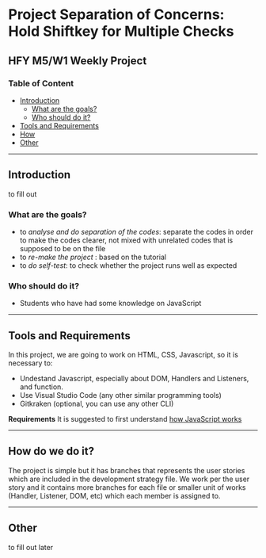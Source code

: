 # Project Separation of Concerns: Hold Shiftkey for Multiple Checks
## HFY M5/W1 Weekly Project

### Table of Content
* [Introduction](#introduction)
  * [What are the goals?](#what-are-the-goals?)
  * [Who should do it?](#who-should-do-it?)
* [Tools and Requirements](#tools-and-requirements)
* [How](#how)
* [Other](#other)

---

## Introduction
to fill out
  
 

### What are the goals?
* to _analyse and do separation of the codes_: separate the codes in order to make the codes clearer, not mixed with unrelated codes that is supposed to be on the file
* to _re-make the project_ : based on the tutorial
* to _do self-test_: to check whether the project runs well as expected 

### Who should do it?
* Students who have had some knowledge on JavaScript

---

## Tools and Requirements
In this project, we are going to work on HTML, CSS, Javascript, so it is necessary to:
* Undestand Javascript, especially about DOM, Handlers and Listeners, and function. 
* Use Visual Studio Code (any other similar programming tools)
* Gitkraken (optional, you can use any other CLI)

**Requirements** It is suggested to first understand [how JavaScript works](https://javascript.info)

---

## How do we do it?
The project is simple but it has branches that represents the user stories which are included in the development strategy file. We work per the user story and it contains more branches for each file or smaller unit of works (Handler, Listener, DOM, etc) which each member is assigned to.

---

## Other
to fill out later
